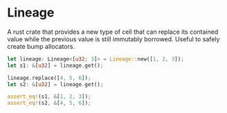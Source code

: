 # Lineage

A rust crate that provides a new type of cell that can replace its contained value while the previous value is still immutably borrowed. Useful to safely create bump allocators.

```rust
let lineage: Lineage<[u32; 3]> = Lineage::new([1, 2, 3]);
let s1: &[u32] = lineage.get();

lineage.replace([4, 5, 6]);
let s2: &[u32] = lineage.get();

assert_eq!(s1, &[1, 2, 3]);
assert_eq!(s2, &[4, 5, 6]);
```
